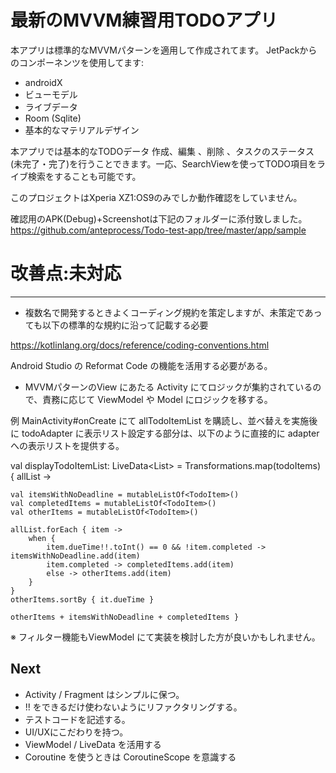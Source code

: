 # 最新のMVVM練習用TODOアプリ

本アプリは標準的なMVVMパターンを適用して作成されてます。
JetPackからのコンポーネンツを使用してます:
- androidX
- ビューモデル
- ライブデータ
- Room (Sqlite)
- 基本的なマテリアルデザイン

本アプリでは基本的なTODOデータ
作成、編集
、削除
、タスクのステータス(未完了・完了)を行うことできます。一応、SearchViewを使ってTODO項目をライブ検索をすることも可能です。

このプロジェクトはXperia XZ1:OS9のみでしか動作確認をしていません。

確認用のAPK(Debug)+Screenshotは下記のフォルダーに添付致しました。
https://github.com/anteprocess/Todo-test-app/tree/master/app/sample



# 改善点:未対応
------

* 複数名で開発するときよくコーディング規約を策定しますが、未策定であっても以下の標準的な規約に沿って記載する必要

https://kotlinlang.org/docs/reference/coding-conventions.html

Android Studio の Reformat Code の機能を活用する必要がある。

* MVVMパターンのView にあたる Activity にてロジックが集約されているので、責務に応じて ViewModel や Model にロジックを移する。

例
MainActivity#onCreate にて allTodoItemList を購読し、並べ替えを実施後に todoAdapter に表示リスト設定する部分は、以下のように直接的に adapter への表示リストを提供する。

val displayTodoItemList: LiveData<List<TodoItem>> = Transformations.map(todoItems) { allList ->

    val itemsWithNoDeadline = mutableListOf<TodoItem>()
    val completedItems = mutableListOf<TodoItem>()
    val otherItems = mutableListOf<TodoItem>()

    allList.forEach { item ->
        when {
            item.dueTime!!.toInt() == 0 && !item.completed -> itemsWithNoDeadline.add(item)
            item.completed -> completedItems.add(item)
            else -> otherItems.add(item)
        }
    }
    otherItems.sortBy { it.dueTime }

    otherItems + itemsWithNoDeadline + completedItems }

※ フィルター機能もViewModel にて実装を検討した方が良いかもしれません。


Next
----
* Activity / Fragment はシンプルに保つ。
* !! をできるだけ使わないようにリファクタリングする。
* テストコードを記述する。
* UI/UXにこだわりを持つ。
* ViewModel / LiveData を活用する
* Coroutine を使うときは CoroutineScope を意識する

